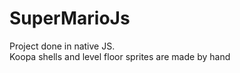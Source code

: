 # SuperMarioJs
Project done in native JS.                                                                                                
Koopa shells and level floor sprites are made by hand
